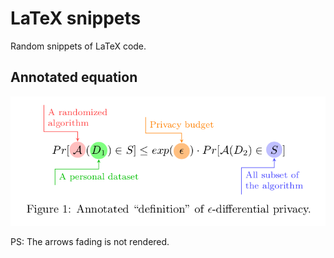 # LaTeX snippets

Random snippets of LaTeX code.

## Annotated equation

[![Equation annotated using Tikz](./annotated_equation.png)][1]

PS: The arrows fading is not rendered.

[1]: ./annotated_equation.tex
